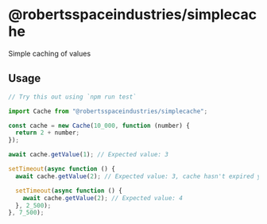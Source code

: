 # @robertsspaceindustries/simplecache

Simple caching of values

## Usage

```js
// Try this out using `npm run test`

import Cache from "@robertsspaceindustries/simplecache";

const cache = new Cache(10_000, function (number) {
  return 2 + number;
});

await cache.getValue(1); // Expected value: 3

setTimeout(async function () {
  await cache.getValue(2); // Expected value: 3, cache hasn't expired yet

  setTimeout(async function () {
    await cache.getValue(2); // Expected value: 4
  }, 2_500);
}, 7_500);
```
